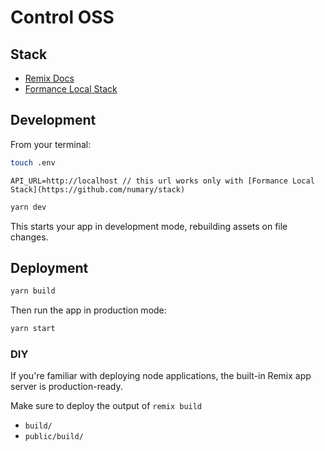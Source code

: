 # Control OSS

## Stack

- [Remix Docs](https://remix.run/docs)
- [Formance Local Stack](https://github.com/numary/stack)

## Development

From your terminal:

```sh
touch .env
```

```
API_URL=http://localhost // this url works only with [Formance Local Stack](https://github.com/numary/stack)
```

```sh
yarn dev
```

This starts your app in development mode, rebuilding assets on file changes.

## Deployment

```sh
yarn build
```

Then run the app in production mode:

```sh
yarn start
```

### DIY

If you're familiar with deploying node applications, the built-in Remix app server is production-ready.

Make sure to deploy the output of `remix build`

- `build/`
- `public/build/`
